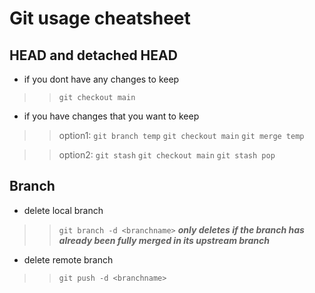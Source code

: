 #   Git usage cheatsheet    #
##  HEAD and detached HEAD  ##
-   if you dont have any changes to keep
>>   `git checkout main`

-   if you have changes that you want to keep
>>   option1:
`git branch temp`
`git checkout main`
`git merge temp`

>>   option2:
`git stash`
`git checkout main`
`git stash pop`

##  Branch  ##
-   delete local branch
>>   `git branch -d <branchname>`
***only deletes if the branch has already been fully merged in its upstream branch***

-   delete remote branch
>>   `git push -d <branchname>`
